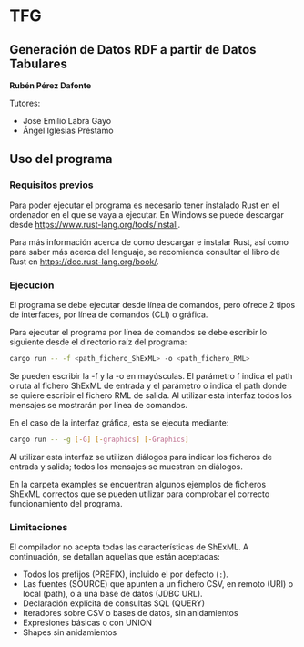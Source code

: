 # TFG
## Generación de Datos RDF a partir de Datos Tabulares

**Rubén Pérez Dafonte**

Tutores:
- Jose Emilio Labra Gayo
- Ángel Iglesias Préstamo


## Uso del programa

### Requisitos previos
Para poder ejecutar el programa es necesario tener instalado Rust en el ordenador en el que se vaya a ejecutar. En Windows se puede descargar desde https://www.rust-lang.org/tools/install.

Para más información acerca de como descargar e instalar Rust, así como para saber más acerca del lenguaje, se recomienda consultar el libro de Rust en https://doc.rust-lang.org/book/.

### Ejecución
El programa se debe ejecutar desde línea de comandos, pero ofrece 2 tipos de interfaces, por línea de comandos (CLI) o gráfica.

Para ejecutar el programa por línea de comandos se debe escribir lo siguiente desde el directorio raíz del programa:

```bash
cargo run -- -f <path_fichero_ShExML> -o <path_fichero_RML>
```

Se pueden escribir la -f y la -o en mayúsculas. El parámetro f indica el path o ruta al fichero ShExML de entrada y el parámetro o indica el path donde se quiere escribir el fichero RML de salida. Al utilizar esta interfaz todos los mensajes se mostrarán por línea de comandos.

En el caso de la interfaz gráfica, esta se ejecuta mediante:

```bash
cargo run -- -g [-G] [-graphics] [-Graphics]
```

Al utilizar esta interfaz se utilizan diálogos para indicar los ficheros de entrada y salida; todos los mensajes se muestran en diálogos.

En la carpeta examples se encuentran algunos ejemplos de ficheros ShExML correctos que se pueden utilizar para comprobar el correcto funcionamiento del programa.

### Limitaciones
El compilador no acepta todas las características de ShExML. A continuación, se detallan aquellas que están aceptadas:

* Todos los prefijos (PREFIX), incluido el por defecto (`:`).
* Las fuentes (SOURCE) que apunten a un fichero CSV, en remoto (URI) o local (path), o a una base de datos (JDBC URL).
* Declaración explícita de consultas SQL (QUERY)
* Iteradores sobre CSV o bases de datos, sin anidamientos
* Expresiones básicas o con UNION
* Shapes sin anidamientos